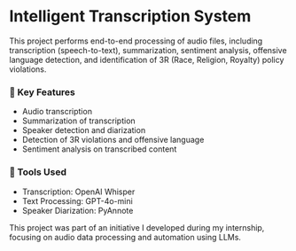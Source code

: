 # Intelligent Transcription System
This project performs end-to-end processing of audio files, including transcription (speech-to-text), summarization, sentiment analysis, offensive language detection, and identification of 3R (Race, Religion, Royalty) policy violations.

### 🔑 Key Features
- Audio transcription
- Summarization of transcription
- Speaker detection and diarization 
- Detection of 3R violations and offensive language
- Sentiment analysis on transcribed content

### 🔧 Tools Used
- Transcription: OpenAI Whisper
- Text Processing: GPT-4o-mini
- Speaker Diarization: PyAnnote

This project was part of an initiative I developed during my internship, focusing on audio data processing and automation using LLMs.
